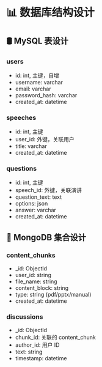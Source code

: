 # 📊 数据库结构设计

## 🛢 MySQL 表设计

### users
- id: int, 主键，自增
- username: varchar
- email: varchar
- password_hash: varchar
- created_at: datetime

### speeches
- id: int, 主键
- user_id: 外键，关联用户
- title: varchar
- created_at: datetime

### questions
- id: int, 主键
- speech_id: 外键，关联演讲
- question_text: text
- options: json
- answer: varchar
- created_at: datetime

## 🍃 MongoDB 集合设计

### content_chunks
- _id: ObjectId
- user_id: string
- file_name: string
- content_block: string
- type: string (pdf/pptx/manual)
- created_at: datetime

### discussions
- _id: ObjectId
- chunk_id: 关联的 content_chunk
- author_id: 用户 ID
- text: string
- timestamp: datetime
